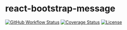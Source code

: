 # react-bootstrap-message

[![GitHub Workflow Status](https://img.shields.io/github/workflow/status/miaoxing/react-bootstrap-message/Build?style=flat-square)](https://github.com/miaoxing/react-bootstrap-message/actions)
[![Coverage Status](https://img.shields.io/coveralls/miaoxing/react-bootstrap-message.svg?style=flat-square)](https://coveralls.io/r/miaoxing/react-bootstrap-message)
[![License](http://img.shields.io/badge/license-MIT-brightgreen.svg?style=flat-square)](http://www.opensource.org/licenses/MIT)

